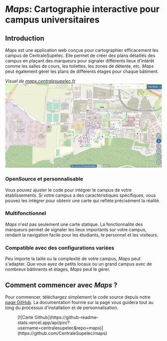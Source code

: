 # _Maps_: Cartographie interactive pour campus universitaires

## Introduction

_Maps_ est une application web conçue pour cartographier efficacement les campus de CentraleSupélec. Elle permet de créer des plans détaillés des campus en plaçant des marqueurs pour signaler différents lieux d'intérêt comme les salles de cours, les toilettes, les zones de détente, etc. _Maps_ peut également gérer les plans de différents étages pour chaque bâtiment.

_Visuel de [maps.centralesupelec.fr](http://maps.centralesupelec.fr)_
![Page d'accueil](assets/visu_website.png)

### OpenSource et personnalisable

Vous pouvez ajuster le code pour intégrer le campus de votre établissements. Si votre campus a des caractéristiques spécifiques, vous pouvez les intégrer pour obtenir une carte qui reflète précisément la réalité.

### Multifonctionnel

_Maps_ n'est pas seulement une carte statique. La fonctionnalité des marqueurs permet de signaler les lieux importants sur votre campus, rendant la navigation facile pour les étudiants, le personnel et les visiteurs.

### Compatible avec des configurations variées

Peu importe la taille ou la complexité de votre campus, _Maps_ peut s'adapter. Que vous ayez de petits locaux ou un grand campus avec de nombreux bâtiments et étages, _Maps_ peut le gérer.

## Comment commencer avec _Maps_ ?

Pour commencer, téléchargez simplement le code source depuis notre [page GitHub](https://github.com/CentraleSupelec/maps). La documentation fournie sur la page vous guidera tout au long du processus d'installation et de personnalisation.

<figure markdown>
  [![Carte Github](https://github-readme-stats.vercel.app/api/pin/?username=centralesupelec&repo=maps)](https://github.com/CentraleSupelec/maps)
</figure>
